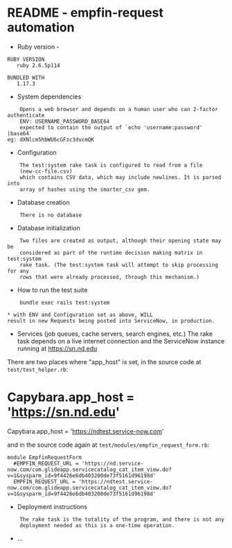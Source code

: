 # README - empfin-request automation

* Ruby version - 

```
RUBY VERSION
   ruby 2.6.5p114

BUNDLED WITH
   1.17.3
```

* System dependencies

```
    Opens a web browser and depends on a human user who can 2-factor authenticate
    ENV: USERNAME_PASSWORD_BASE64
    expected to contain the output of `echo 'username:password' |base64`
eg: dXNlcm5hbWU6cGFzc3dvcmQK
```

* Configuration

```
    The test:system rake task is configured to read from a file
    (new-cc-file.csv)
    which contains CSV data, which may include newlines. It is parsed into
    array of hashes using the smarter_csv gem.
```

* Database creation

```
    There is no database
```

* Database initialization

```
    Two files are created as output, although their opening state may be
    considered as part of the runtime decision making matrix in test:system
    rake task. (The test:system task will attempt to skip processing for any
    rows that were already processed, through this mechanism.)
```

* How to run the test suite

```
    bundle exec rails test:system
```

    * with ENV and Configuration set as above, WILL
    result in new Requests being posted into ServiceNow, in production.

* Services (job queues, cache servers, search engines, etc.)
    The rake task depends on a live internet connection and the ServiceNow
    instance running at https://sn.nd.edu

There are two places where "app_host" is set, in the source code at `test/test_helper.rb`:
#  Capybara.app_host = 'https://sn.nd.edu'
  Capybara.app_host = 'https://ndtest.service-now.com'

and in the source code again at `test/modules/empfin_request_form.rb`:

```
module EmpfinRequestForm
  #EMPFIN_REQUEST_URL = 'https://nd.service-now.com/com.glideapp.servicecatalog_cat_item_view.do?v=1&sysparm_id=9f4426e6db403200de73f5161d96198d'
  EMPFIN_REQUEST_URL = 'https://ndtest.service-now.com/com.glideapp.servicecatalog_cat_item_view.do?v=1&sysparm_id=9f4426e6db403200de73f5161d96198d'
```


* Deployment instructions

```
    The rake task is the totality of the program, and there is not any
    deployment needed as this is a one-time operation.
```

* ...

